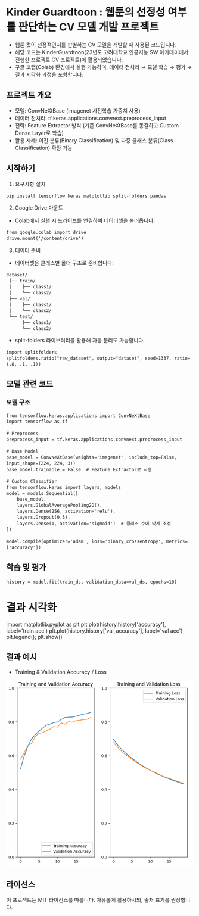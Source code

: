 # Kinder Guardtoon : 웹툰의 선정성 여부를 판단하는 CV 모델 개발 프로젝트
- 웹툰 컷이 선정적인지를 판별하는 CV 모델을 개발할 때 사용된 코드입니다. 
- 해당 코드는 KinderGuardtoon(23년도 고려대학교 인공지능 SW 아카데미에서 진행한 프로젝트 CV 프로젝트)에 활용되었습니다. 
- 구글 코랩(Colab) 환경에서 실행 가능하며, 데이터 전처리 → 모델 학습 → 평가 → 결과 시각화 과정을 포함합니다.

## 프로젝트 개요
- 모델: ConvNeXtBase (imagenet 사전학습 가중치 사용)
- 데이터 전처리: tf.keras.applications.convnext.preprocess_input
- 전략: Feature Extractor 방식 (기존 ConvNeXtBase를 동결하고 Custom Dense Layer로 학습)
- 활용 사례: 이진 분류(Binary Classification) 및 다중 클래스 분류(Class Classification) 확장 가능

## 시작하기
1. 요구사항 설치
```
pip install tensorflow keras matplotlib split-folders pandas
```
2. Google Drive 마운트
- Colab에서 실행 시 드라이브를 연결하여 데이터셋을 불러옵니다:
```
from google.colab import drive
drive.mount('/content/drive')
```
3. 데이터 준비
- 데이터셋은 클래스별 폴더 구조로 준비합니다:
```
dataset/
 ├── train/
 │    ├── class1/
 │    └── class2/
 ├── val/
 │    ├── class1/
 │    └── class2/
 └── test/
      ├── class1/
      └── class2/
```

- split-folders 라이브러리를 활용해 자동 분리도 가능합니다.
```
import splitfolders
splitfolders.ratio("raw_dataset", output="dataset", seed=1337, ratio=(.8, .1, .1))
```

## 모델 관련 코드
### 모델 구조
```
from tensorflow.keras.applications import ConvNeXtBase
import tensorflow as tf

# Preprocess
preprocess_input = tf.keras.applications.convnext.preprocess_input

# Base Model
base_model = ConvNeXtBase(weights='imagenet', include_top=False, input_shape=(224, 224, 3))
base_model.trainable = False  # Feature Extractor로 사용

# Custom Classifier
from tensorflow.keras import layers, models
model = models.Sequential([
    base_model,
    layers.GlobalAveragePooling2D(),
    layers.Dense(256, activation='relu'),
    layers.Dropout(0.5),
    layers.Dense(1, activation='sigmoid')  # 클래스 수에 맞게 조정
])

model.compile(optimizer='adam', loss='binary_crossentropy', metrics=['accuracy'])
```
## 학습 및 평가
```
history = model.fit(train_ds, validation_data=val_ds, epochs=10)
```
# 결과 시각화
import matplotlib.pyplot as plt
plt.plot(history.history['accuracy'], label='train acc')
plt.plot(history.history['val_accuracy'], label='val acc')
plt.legend(); plt.show()

## 결과 예시
- Training & Validation Accuracy / Loss
<p align="center">
  <img src="result.png" alt="Training and Validation Curves" width="600"/>
</p>


## 라이선스
이 프로젝트는 MIT 라이선스를 따릅니다. 자유롭게 활용하시되, 출처 표기를 권장합니다.
